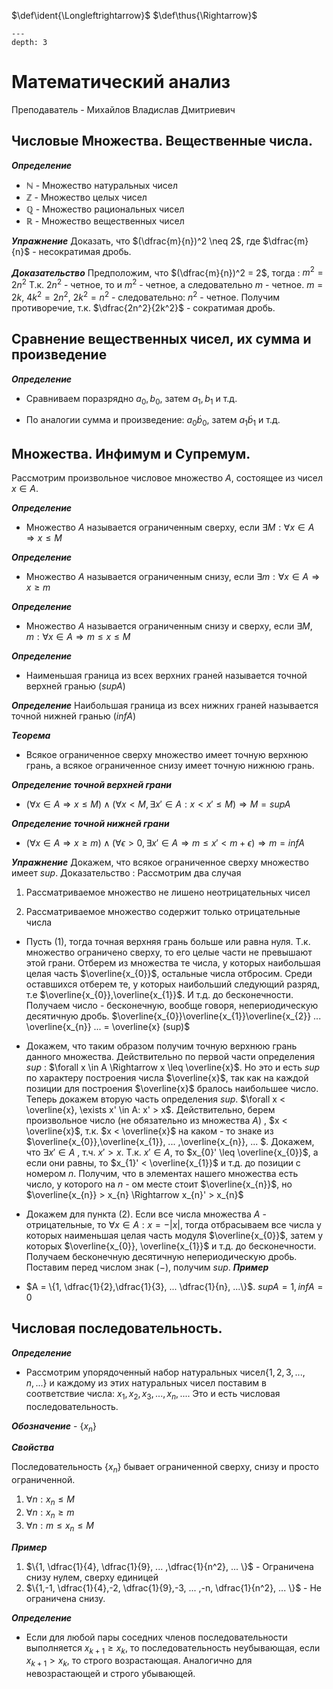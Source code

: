 <!-- Macros: start -->
$\def\ident{\Longleftrightarrow}$
$\def\thus{\Rightarrow}$
$\newcommand{\braket}[1]{\langle #1 \rangle}$
$\newcommand{\block}[2]{\begin{#1} #2 \end{#1}}$
$\newcommand{\cases}[1]{\block{cases}{#1}}$
$\newcommand{\wrapmat}[2]{\block{#1}{#2}}$
$\newcommand{\mat}[1]{\wrapmat{Vmatrix}{#1}}$
$\newcommand{\det}[1]{\wrapmat{vmatrix}{#1}}$
$\newcommand{\pmat}[1]{\wrapmat{pmatrix}{#1}}$
$\newcommand{\upline}[1]{\overline{#1}}$
$\newcommand{\dnline}[1]{\underline{#1}}$
<!-- Macros: end -->

```{contents} Математический анализ
---
depth: 3
```
# Математический анализ
Преподаватель - Михайлов Владислав Дмитриевич

## Числовые Множества. Вещественные числа.

 ***Определение***

- $\mathbb{N}$ - Множество натуральных чисел
- $\mathbb{Z}$ - Множество целых чисел
- $\mathbb{Q}$ - Множество рациональных чисел 
- $\mathbb{R}$ - Множество вещественных чисел


***Упражнение***
Доказать, что $(\dfrac{m}{n})^2 \neq 2$, где $\dfrac{m}{n}$ - несократимая дробь.


***Доказательство***
Предположим, что $(\dfrac{m}{n})^2 = 2$, тогда :
$m^2 = 2n^2$ Т.к. $2n^2$ - четное, то и $m^2$ - четное, а следовательно $m$ - четное. $m = 2k$, $4k^2 = 2n^2$, $2k^2 = n^2$ - следовательно: $n^2$ - четное. Получим противоречие, т.к. $\dfrac{2n^2}{2k^2}$ - сократимая дробь.


## Сравнение вещественных чисел, их сумма и произведение

***Определение***
- Сравниваем поразрядно $a_{0}, b_{0}$, затем $a_{1}, b_{1}$ и т.д.

- По аналогии сумма и произведение: $a_{0} \dot b_{0}$, затем $a_{1}\dot b_{1}$ и т.д.


## Множества. Инфимум и Супремум.
Рассмотрим произвольное числовое множество $A$, состоящее из чисел $x \in A$. 

***Определение***
- Множество $A$ называется ограниченным сверху, если $\exists M : \forall x \in A \Rightarrow x \leq M$

***Определение***
- Множество $A$ называется ограниченным снизу, если $\exists m : \forall x \in A \Rightarrow x \geq m$

***Определение***
- Множество $A$ называется ограниченным снизу и сверху, если $\exists M, m : \forall x \in A \Rightarrow  m \leq x \leq M$


***Определение***
- Наименьшая граница из всех верхних граней называется точной верхней гранью $(sup{A})$


***Определение***
Наибольшая граница из всех нижних граней называется точной нижней гранью $(inf{A})$


***Теорема***
- Всякое ограниченное сверху множество имеет точную верхнюю грань, а всякое ограниченное снизу имеет точную нижнюю грань.


***Определение точной верхней грани***
- $(\forall x \in A \Rightarrow x \leq M) \wedge (\forall x < M , \exists x' \in A : x < x' \leq M) \Rightarrow M = sup{A}$


***Определение точной нижней грани***
- $(\forall x \in A \Rightarrow x \geq m) \wedge (\forall \epsilon > 0, \exists x' \in A \Rightarrow m \leq x' < m + \epsilon) \Rightarrow m = inf{A}$

***Упражнение***
Докажем, что всякое ограниченное сверху множество имеет $sup$. 
Доказательство : Рассмотрим два случая
1. Рассматриваемое множество не лишено неотрицательных чисел

2. Рассматриваемое множество содержит только отрицательные числа

- Пусть $(1)$, тогда точная верхняя грань больше или равна нуля. Т.к. множество ограничено сверху, то его целые части не превышают этой грани. Отберем из множества те числа, у которых наибольшая целая часть $\overline{x_{0}}$, остальные числа отбросим. Среди оставшихся отберем те, у которых наибольший следующий разряд, т.е $\overline{x_{0}},\overline{x_{1}}$. И т.д. до бесконечности. Получаем число - бесконечную, вообще говоря, непериодическую десятичную дробь. $\overline{x_{0}}\overline{x_{1}}\overline{x_{2}} ... \overline{x_{n}} ... = \overline{x} (sup)$

- Докажем, что таким образом получим точную верхнюю грань данного множества. Действительно по первой части определения $sup$ : $\forall x \in A \Rightarrow x \leq \overline{x}$. Но это и есть $sup$ по характеру построения числа $\overline{x}$, так как на каждой позиции для построения $\overline{x}$ бралось наибольшее число. Теперь докажем вторую часть определения $sup$. $\forall x < \overline{x}, \exists x' \in A: x' > x$. Действительно, берем произвольное число (не обязательно из множества $A$) , $x < \overline{x}$, т.к. $x < \overline{x}$ на каком - то знаке из $\overline{x_{0}},\overline{x_{1}}, ... ,\overline{x_{n}}, ... $. Докажем, что $\exists x' \in A$ , т.ч. $x' > x$. Т.к. $x' \in A$, то $x_{0}' \leq \overline{x_{0}}$, а если они равны, то $x_{1}' < \overline{x_{1}}$ и т.д. до позиции с номером $n$. Получим, что в элементах нашего множества есть число, у которого на $n$ - ом месте стоит $\overline{x_{n}}$, но $\overline{x_{n}} > x_{n} \Rightarrow x_{n}' > x_{n}$

- Докажем для пункта $(2)$. Если все числа множества $A$ - отрицательные, то $\forall x \in A: x = -|x|$, тогда отбрасываем все числа у которых наименьшая целая часть модуля $\overline{x_{0}}$, затем у которых $\overline{x_{0}}, \overline{x_{1}}$ и т.д. до бесконечности. Получаем бесконечную десятичную непериодическую дробь. Поставим перед числом знак $(-)$, получим $sup$.
***Пример***

- $A = \{1, \dfrac{1}{2},\dfrac{1}{3}, ... \dfrac{1}{n}, ...\}$. $sup{A} = 1, inf{A} = 0$


## Числовая последовательность.

***Определение***

- Рассмотрим упорядоченный набор натуральных чисел$\{1, 2, 3, ..., n, ...\}$ и каждому из этих натуральных чисел поставим в соответствие числа: $x_{1}, x_{2}, x_{3}, ... , x_{n}, ...$. Это и есть числовая последовательность.


***Обозначение*** - $\{x_{n}\}$

***Свойства***

Последовательность $\{x_{n}\}$ бывает ограниченной сверху, снизу и просто ограниченной.

 1.  $\forall n: x_{n} \leq M$
 2.  $\forall n: x_{n} \geq m$
 3.   $\forall n: m \leq x_{n}  \leq M$

***Пример***

1. $\{1, \dfrac{1}{4}, \dfrac{1}{9}, ... ,\dfrac{1}{n^2}, ... \}$ - Ограничена снизу нулем, сверху единицей
2. $\{1,-1, \dfrac{1}{4},-2, \dfrac{1}{9},-3, ... ,-n, \dfrac{1}{n^2}, ... \}$ - Не ограничена снизу.


***Определение***
   - Если для любой пары соседних членов последовательности выполняется $x_{k + 1} \geq x_{k}$, то последовательность неубывающая, если $x_{k + 1} > x_{k}$, то строго возрастающая. Аналогично для невозрастающей и строго убывающей.
